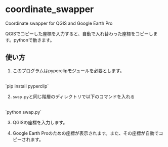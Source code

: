 # coordinate_swapper
Coordinate swapper for QGIS and Google Earth Pro

QGISでコピーした座標を入力すると、自動で入れ替わった座標をコピーします。pythonで動きます。

## 使い方
1. このプログラムはpyperclipモジュールを必要とします。
<br>
`pip install pyperclip`

2. `swap.py`と同じ階層のディレクトリで以下のコマンドを入れる
<br>
`python swap.py`

3. QGISの座標を入力します。

4. Google Earth Proのための座標が表示されます。また、その座標が自動でコピーされます。